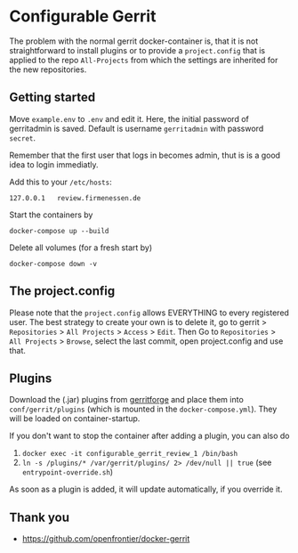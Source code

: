 Configurable Gerrit
===================

The problem with the normal gerrit docker-container is, that it is not 
straightforward to install plugins or to provide a `project.config` that 
is applied to the repo `All-Projects` from which the settings are 
inherited for the new repositories.

## Getting started

Move `example.env` to `.env` and edit it. Here, the initial password 
of gerritadmin is saved. Default is username `gerritadmin` with password 
`secret`.

Remember that the first user that logs in becomes admin, thut is is a good
idea to login immediatly.

Add this to your `/etc/hosts`: 
```
127.0.0.1   review.firmenessen.de
```

Start the containers by 


```
docker-compose up --build 
```

Delete all volumes (for a fresh start by)


```
docker-compose down -v
```

## The project.config

Please note that the `project.config` allows EVERYTHING to every 
registered user. The best strategy to create your own is to delete 
it, go to gerrit > `Repositories` > `All Projects` > `Access` > `Edit`. 
Then Go to `Repositories` > `All Projects` > `Browse`, select the 
last commit, open project.config and use that.

## Plugins 

Download the (.jar) plugins from [gerritforge](https://gerrit-ci.gerritforge.com/) and 
place them into `conf/gerrit/plugins` (which is mounted in the `docker-compose.yml`).
They will be loaded on container-startup.

If you don't want to stop the container after adding a plugin, you can also do
1. `docker exec -it configurable_gerrit_review_1 /bin/bash`
2. `ln -s /plugins/* /var/gerrit/plugins/ 2> /dev/null || true` (see `entrypoint-override.sh`) 

As soon as a plugin is added, it will update automatically, if you override it.

## Thank you

* https://github.com/openfrontier/docker-gerrit